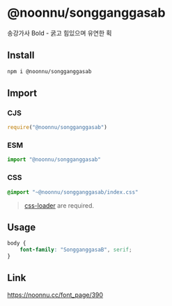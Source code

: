 # @noonnu/songganggasab
송강가사 Bold - 굵고 힘있으며 유연한 획

## Install
```sh
npm i @noonnu/songganggasab
```
## Import
### CJS
```js
require("@noonnu/songganggasab")
```
### ESM
```js
import "@noonnu/songganggasab"
```
### CSS 
```css
@import "~@noonnu/songganggasab/index.css"
```
> [css-loader](https://github.com/webpack-contrib/css-loader) are required.

## Usage
```css
body {
    font-family: "SongganggasaB", serif;
}
```

## Link
https://noonnu.cc/font_page/390